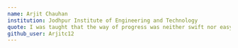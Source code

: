 ```yaml
---
name: Arjit Chauhan
institution: Jodhpur Institute of Engineering and Technology
quote: I was taught that the way of progress was neither swift nor easy.
github_user: Arjitc12
---
```

